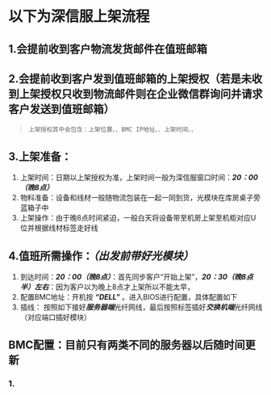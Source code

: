 # 以下为深信服上架流程

## 1.会提前收到客户物流发货邮件在值班邮箱

## 2.会提前收到客户发到值班邮箱的上架授权（若是未收到上架授权只收到物流邮件则在企业微信群询问并请求客户发送到值班邮箱）
>     上架授权其中会包含：上架位置、、BMC IP地址、、上架时间、、

## 3.上架准备：
1.  上架时间：日期以上架授权为准，上架时间一般为深信服窗口时间：***20：00（晚8点）***
2.  物料准备：设备和线材一般随物流包装在一起一同到货，光模块在库房桌子旁蓝箱子中
3.  上架操作：由于晚8点时间紧迫，一般白天将设备带至机房上架至机柜对应U位并根据线材标签走好线

## 4.值班所需操作：***（出发前带好光模块）***
1.  到达时间：***20：00（晚8点）***：首先同步客户“开始上架”，***20：30（晚8点半）左右***：因为客户以为晚上8点才上架所以不能太早，
2.  配置BMC地址：开机按 ***“DELL”*** 。进入BIOS进行配置，具体配置如下
3.  插线： 按照如下接好***服务器端***光纤网线，最后按照标签插好***交换机端***光纤网线（对应端口插好模块）

## BMC配置：目前只有两类不同的服务器以后随时间更新

### 1.
